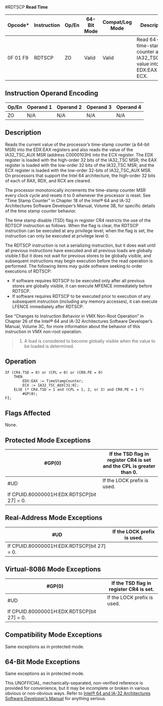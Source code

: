 #RDTSCP
**Read Time**

| Opcode\* | Instruction | Op/En | 64-Bit Mode | Compat/Leg Mode | Description                                                                 |
| -------- | ----------- | ----- | ----------- | --------------- | --------------------------------------------------------------------------- |
| 0F 01 F9 | RDTSCP      | ZO    | Valid       | Valid           | Read 64-bit time-stamp counter and IA32_TSC_AUX value into EDX:EAX and ECX. |

## Instruction Operand Encoding

| Op/En | Operand 1 | Operand 2 | Operand 3 | Operand 4 |
| ----- | --------- | --------- | --------- | --------- |
| ZO    | N/A       | N/A       | N/A       | N/A       |

## Description

Reads the current value of the processor’s time-stamp counter (a 64-bit MSR) into the EDX:EAX registers and also reads the value of the IA32_TSC_AUX MSR (address C0000103H) into the ECX register. The EDX register is loaded with the high-order 32 bits of the IA32_TSC MSR; the EAX register is loaded with the low-order 32 bits of the IA32_TSC MSR; and the ECX register is loaded with the low-order 32-bits of IA32_TSC_AUX MSR. On processors that support the Intel 64 architecture, the high-order 32 bits of each of RAX, RDX, and RCX are cleared.

The processor monotonically increments the time-stamp counter MSR every clock cycle and resets it to 0 whenever the processor is reset. See “Time Stamp Counter” in Chapter 18 of the Intel® 64 and IA-32 Architectures Software Developer’s Manual, Volume 3B, for specific details of the time stamp counter behavior.

The time stamp disable (TSD) flag in register CR4 restricts the use of the RDTSCP instruction as follows. When the flag is clear, the RDTSCP instruction can be executed at any privilege level; when the flag is set, the instruction can only be executed at privilege level 0.

The RDTSCP instruction is not a serializing instruction, but it does wait until all previous instructions have executed and all previous loads are globally visible.1 But it does not wait for previous stores to be globally visible, and subsequent instructions may begin execution before the read operation is performed. The following items may guide software seeking to order executions of RDTSCP:

- If software requires RDTSCP to be executed only after all previous stores are globally visible, it can execute MFENCE immediately before RDTSCP.
- If software requires RDTSCP to be executed prior to execution of any subsequent instruction (including any memory accesses), it can execute LFENCE immediately after RDTSCP.

See “Changes to Instruction Behavior in VMX Non-Root Operation” in Chapter 26 of the Intel® 64 and IA-32 Architectures Software Developer’s Manual, Volume 3C, for more information about the behavior of this instruction in VMX non-root operation.

> 1. A load is considered to become globally visible when the value to be loaded is determined.

## Operation

```
IF (CR4.TSD = 0) or (CPL = 0) or (CR0.PE = 0)
    THEN
        EDX:EAX := TimeStampCounter;
        ECX := IA32_TSC_AUX[31:0];
    ELSE (* CR4.TSD = 1 and (CPL = 1, 2, or 3) and CR0.PE = 1 *)
        #​​​​GP(0);
FI;

```

## Flags Affected

None.

## Protected Mode Exceptions

| \#​​​​GP(0)                                | If the TSD flag in register CR4 is set and the CPL is greater than 0. |
| ------------------------------------------ | --------------------------------------------------------------------- |
| #​​​UD                                     | If the LOCK prefix is used.                                           |
| If CPUID.80000001H:EDX.RDTSCP[bit 27] = 0. |

## Real-Address Mode Exceptions

| #​​​UD                                     | If the LOCK prefix is used. |
| ------------------------------------------ | --------------------------- |
| If CPUID.80000001H:EDX.RDTSCP[bit 27] = 0. |

## Virtual-8086 Mode Exceptions

| \#​​​​GP(0)                                | If the TSD flag in register CR4 is set. |
| ------------------------------------------ | --------------------------------------- |
| #​​​UD                                     | If the LOCK prefix is used.             |
| If CPUID.80000001H:EDX.RDTSCP[bit 27] = 0. |

## Compatibility Mode Exceptions

Same exceptions as in protected mode.

## 64-Bit Mode Exceptions

Same exceptions as in protected mode.

This UNOFFICIAL, mechanically-separated, non-verified reference is provided for convenience, but it may be
incomplete or broken in various obvious or non-obvious
ways. Refer to [Intel® 64 and IA-32 Architectures Software Developer’s Manual](https://software.intel.com/en-us/download/intel-64-and-ia-32-architectures-sdm-combined-volumes-1-2a-2b-2c-2d-3a-3b-3c-3d-and-4) for anything serious.
